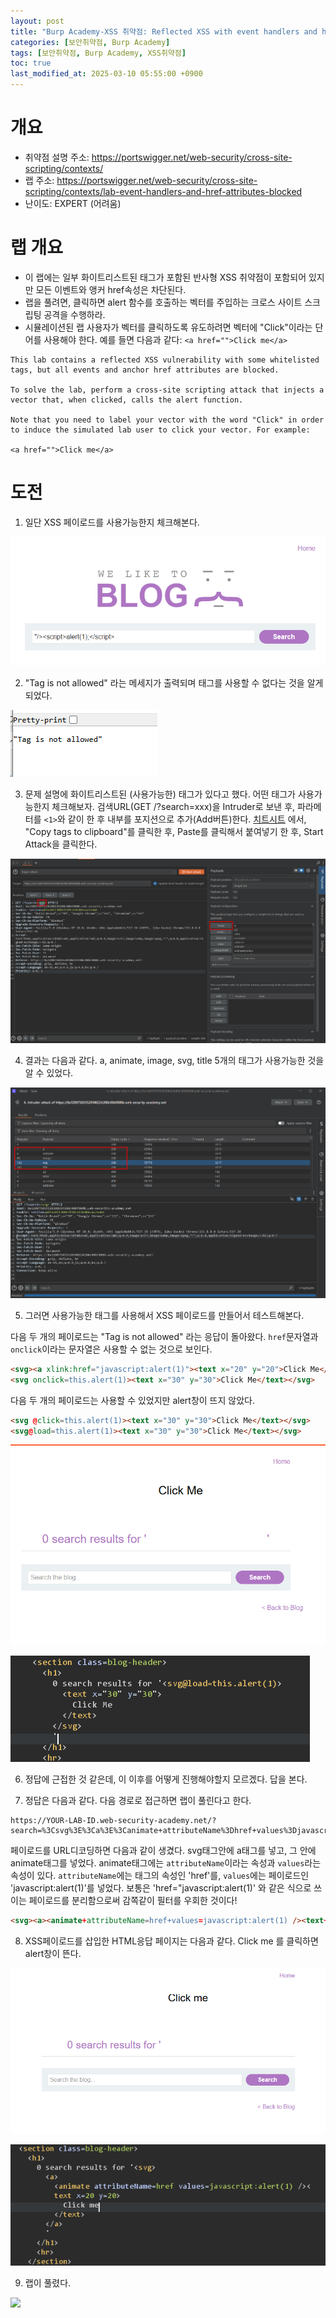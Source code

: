 ```yaml
---
layout: post
title: "Burp Academy-XSS 취약점: Reflected XSS with event handlers and href attributes blocked"
categories: [보안취약점, Burp Academy]
tags: [보안취약점, Burp Academy, XSS취약점]
toc: true
last_modified_at: 2025-03-10 05:55:00 +0900
---
```


# 개요
- 취약점 설명 주소: https://portswigger.net/web-security/cross-site-scripting/contexts/
- 랩 주소: https://portswigger.net/web-security/cross-site-scripting/contexts/lab-event-handlers-and-href-attributes-blocked
- 난이도: EXPERT (어려움)


# 랩 개요
- 이 랩에는 일부 화이트리스트된 태그가 포함된 반사형 XSS 취약점이 포함되어 있지만 모든 이벤트와 앵커 href속성은 차단된다.
- 랩을 풀려면, 클릭하면 alert 함수를 호출하는 벡터를 주입하는 크로스 사이트 스크립팅 공격을 수행하라. 
- 시뮬레이션된 랩 사용자가 벡터를 클릭하도록 유도하려면 벡터에 "Click"이라는 단어를 사용해야 한다. 예를 들면 다음과 같다: `<a href="">Click me</a>`

```
This lab contains a reflected XSS vulnerability with some whitelisted tags, but all events and anchor href attributes are blocked.

To solve the lab, perform a cross-site scripting attack that injects a vector that, when clicked, calls the alert function.

Note that you need to label your vector with the word "Click" in order to induce the simulated lab user to click your vector. For example:

<a href="">Click me</a>
```


# 도전

1. 일단 XSS 페이로드를 사용가능한지 체크해본다. 

![](/images/burp-academy-xss-26-1.png)

2. "Tag is not allowed" 라는 메세지가 출력되며 태그를 사용할 수 없다는 것을 알게 되었다. 

![](/images/burp-academy-xss-26-2.png)

3. 문제 설명에 화이트리스트된 (사용가능한) 태그가 있다고 했다. 어떤 태그가 사용가능한지 체크해보자. 검색URL(GET /?search=xxx)을 Intruder로 보낸 후, 파라메터를 `<1>`와 같이 한 후 내부를 포지션으로 추가(Add버튼)한다. [치트시트](https://portswigger.net/web-security/cross-site-scripting/cheat-sheet) 에서, "Copy tags to clipboard"를 클릭한 후, Paste를 클릭해서 붙여넣기 한 후, Start Attack을 클릭한다. 

![](/images/burp-academy-xss-26-3.png)

4. 결과는 다음과 같다. a, animate, image, svg, title 5개의 태그가 사용가능한 것을 알 수 있었다. 

![](/images/burp-academy-xss-26-4.png)


5. 그러면 사용가능한 태그를 사용해서 XSS 페이로드를 만들어서 테스트해본다. 


다음 두 개의 페이로드는 "Tag is not allowed" 라는 응답이 돌아왔다. `href`문자열과 `onclick`이라는 문자열은 사용할 수 없는 것으로 보인다. 

```html
<svg><a xlink:href="javascript:alert(1)"><text x="20" y="20">Click Me</text></a>
<svg onclick=this.alert(1)><text x="30" y="30">Click Me</text></svg>
```

다음 두 개의 페이로드는 사용할 수 있었지만 alert창이 뜨지 않았다. 

```html
<svg @click=this.alert(1)><text x="30" y="30">Click Me</text></svg>
<svg@load=this.alert(1)><text x="30" y="30">Click Me</text></svg>
```


![](/images/burp-academy-xss-26-5.png)


![](/images/burp-academy-xss-26-6.png)

6. 정답에 근접한 것 같은데, 이 이후를 어떻게 진행해야할지 모르겠다. 답을 본다. 

7. 정답은 다음과 같다. 다음 경로로 접근하면 랩이 풀린다고 한다. 

```
https://YOUR-LAB-ID.web-security-academy.net/?search=%3Csvg%3E%3Ca%3E%3Canimate+attributeName%3Dhref+values%3Djavascript%3Aalert(1)+%2F%3E%3Ctext+x%3D20+y%3D20%3EClick%20me%3C%2Ftext%3E%3C%2Fa%3E
```

페이로드를 URL디코딩하면 다음과 같이 생겼다. svg태그안에 a태그를 넣고, 그 안에 animate태그를 넣었다. animate태그에는 `attributeName`이라는 속성과 `values`라는 속성이 있다.  `attributeName`에는 태그의 속성인 'href'를, `values`에는 페이로드인 'javascript:alert(1)'를 넣었다. 보통은 'href="javascript:alert(1)' 와 같은 식으로 쓰이는 페이로드를 분리함으로써 감쪽같이 필터를 우회한 것이다! 


```html
<svg><a><animate+attributeName=href+values=javascript:alert(1) /><text+x=20+y=20>Click me</text></a>
```

8. XSS페이로드를 삽입한 HTML응답 페이지는 다음과 같다. Click me 를 클릭하면 alert창이 뜬다. 

![](/images/burp-academy-xss-26-8.png)


![](/images/burp-academy-xss-26-7.png)

9. 랩이 풀렸다. 

![](/images/burp-academy-xss-26-succuess.png)